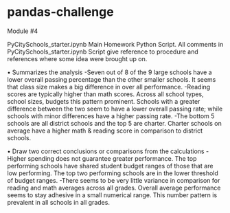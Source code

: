# pandas-challenge
Module #4

PyCitySchools_starter.ipynb Main Homework Python Script.
All comments in PyCitySchools_starter.ipynb Script give 
reference to procedure and references where some idea were brought up on.



•  Summarizes the analysis 
	-Seven out of 8 of the 9 large schools have a lower overall passing percentage than the other smaller schools.
It seems that class size makes a big difference in over all performance. 
	-Reading scores are typically higher than math scores. Across all school types, school sizes, budgets this pattern prominent. 
Schools with a greater difference between the two seem to have a lower overall passing rate; 
while schools with minor differences have a higher passing rate. 
	-The bottom 5 schools are all district schools and the top 5 are charter. 
Charter schools on average have a higher math & reading score in comparison to district schools.  

•  Draw two correct conclusions or comparisons from the calculations
	-Higher spending does not guarantee greater performance. 
The top performing schools have shared student budget ranges of those that are low performing.
The top two performing schools are in the lower threshold of budget ranges. 
	-There seems to be very little variance in comparison for reading and math averages across all grades.
Overall average performance seems to stay adhesive in a small numerical range.
This number pattern is prevalent in all schools in all grades. 

